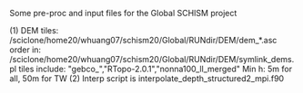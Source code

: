 Some pre-proc and input files for the Global SCHISM project

(1) DEM tiles: /sciclone/home20/whuang07/schism20/Global/RUNdir/DEM/dem_*.asc 
     order in: /sciclone/home20/whuang07/schism20/Global/RUNdir/DEM/symlink_dems.pl
     tiles include: "gebco_","RTopo-2.0.1","nonna100_ll_merged"
     Min h: 5m for all, 50m for TW
(2) Interp script is interpolate_depth_structured2_mpi.f90
